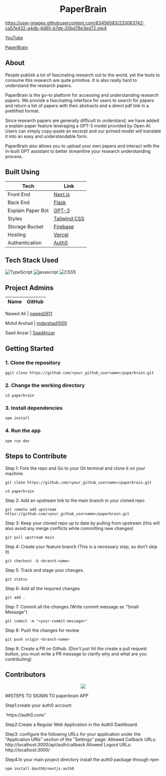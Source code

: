 <h1 align="center">
 PaperBrain
 </h1>

https://user-images.githubusercontent.com/83456083/233063742-ca57e432-a4db-4d65-b7eb-20bd78e3ed72.mp4

[YouTube](https://www.youtube.com/watch?v=JnMSISVfTYc)

[PaperBrain](https://www.paperbrain.study)

## About

<p> People publish a lot of fascinating research out to the world, yet the tools to consume this research are quite primitive. It is also really hard to understand the research papers. </p>
  
<p>PaperBrain is the go-to platform for accessing and understanding research papers. We provide a fascinating interface for users to search for papers and return a list of papers with their abstracts and a direct pdf link in a prettified format.

Since research papers are generally difficult to understand, we have added a explain paper feature leveraging a GPT-3 model provided by Open AI. Users can simply copy-paste an excerpt and our primed model will translate it into an easy and understandable form.

</p>

<p>
PaperBrain also allows you to upload your own papers and interact with the in-built GPT assistant to better streamline your research understanding process.
</p>
  
  
## Built Using

| Tech              | Link                                                 |
| ----------------- | ---------------------------------------------------- |
| Front End         | [Next.js](https://nextjs.org/)                       |
| Back End          | [Flask](https://flask.palletsprojects.com/en/2.2.x/) |
| Explain Paper Bot | [GPT-3](https://openai.com/api/)                     |
| Styles            | [Tailwind CSS](https://tailwindcss.com/docs/)        |
| Storage Bucket    | [Firebase](https://firebase.google.com/)             |
| Hosting           | [Vercel](https://vercel.com/)                        |
| Authentication    | [Auth0](https://www.auth0.com/)                      |

## Tech Stack Used

![TypeScript](https://img.shields.io/badge/typescript-%23007ACC.svg?style=for-the-badge&logo=typescript&logoColor=white)
![javascript](https://img.shields.io/badge/javascript-F7DF1E?style=for-the-badge&logo=javascript&logoColor=black)
![CSS5](https://img.shields.io/badge/CSS3-1572B6?style=for-the-badge&logo=css3&logoColor=white)

## Project Admins

| Name | GitHub |
| ---- | ------ |

Nawed Ali | [nawed2611](https://github.com/nawed2611)

Mohd Arshad | [mdarshad1000](https://github.com/mdarshad1000)

Saad Anzar | [SaadAnzar](https://github.com/SaadAnzar)

## Getting Started

### 1. Clone the repository

`ggit clone https://github.com/<your_github_username>/paperbrain.git`

### 2. Change the working directory

`cd paperbrain`

### 3. Install dependencies

`npm install`

### 4. Run the app

`npm run dev`

## Steps to Contribute

<p>
Step 1: Fork the repo and Go to your Git terminal and clone it on your machine.
</p>

`git clone https://github.com/<your_github_username>/paperbrain.git`

`cd paperbrain`

<p>
Step 2: Add an upstream link to the main branch in your cloned repo
 </p>

`git remote add upstream https://github.com/<your_github_username>/paperbrain.git`

<p>
Step 3: Keep your cloned repo up to date by pulling from upstream (this will also avoid any merge conflicts while committing new changes)
</p>

`git pull upstream main`

<p>
Step 4: Create your feature branch (This is a necessary step, so don't skip it)
</p>

`git checkout -b <branch-name>`

<p>
Step 5: Track and stage your changes.
</p>

`git status`

<p>
 Step 6: Add all the required changes
</p>
 
```git add .```

<p>
Step 7: Commit all the changes (Write commit message as "Small Message")
</p>

`git commit -m "<your-commit-message>"`

<p>
Step 8: Push the changes for review
</p>

`git push origin <branch-name>`

<p>
Step 9: Create a PR on Github. (Don't just hit the create a pull request button, you must write a PR message to clarify why and what are you contributing)
</p>

## Contributors

<p align="center">
<a href="https://github.com/nawed2611/paperbrain/graphs/contributors">
  <img src="https://contrib.rocks/image?repo=nawed2611/paperbrain" />
</a></p>

##STEPS TO SIGNIN TO paperbrain APP

<p>
Step1:create your auth0 account
</P>
`https://auth0.com/`

<p>
Step2:Create a Regular Web Application in the Auth0 Dashboard.
</p>

<p>
Step3: configure the following URLs for your application under the "Application URIs" section of the "Settings" page:
Allowed Callback URLs: http://localhost:3000/api/auth/callback
Allowed Logout URLs: http://localhost:3000/
</p>

<p>
Step4:In your main project directory install the auth0 package through npm 
</p>

`npm install @auth0/nextjs-auth0`
